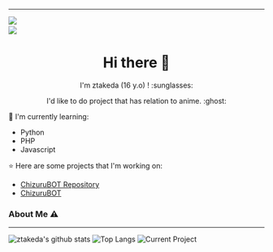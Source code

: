 ___

<a href="https://github.com/xfar05"><img src="https://cardivo.vercel.app/api?name=ztakeda&description=Hi, i'm ztakeda and i'm just a newbie programmer nice to meet you all 🤗&image=https://telegra.ph/file/b4f44e6c8451e457183d6.jpg&usqp=CAU&backgroundColor=%23ecf0f1&instagram=@yudhasandi._&github=ztakeda&pattern=leaf&colorPattern=%23eaeaea" /><a> <br />
[<img src="https://img.shields.io/badge/instagram-%23E4405F.svg?&style=for-the-badge&logo=instagram&logoColor=white">](https://instagram.com/yudhasandi._)

<h1  align='center'> Hi there 👋 </h1>

<p align='center'>  I'm ztakeda (16 y.o) ! :sunglasses: </p>

<p align='center'> I'd like to do project that has relation to anime. :ghost: </p>

:page_with_curl: I'm currently learning:
- Python
- PHP
- Javascript

:star: Here are some projects that I'm working on:
- [ChizuruBOT Repository](https://github.com/Kotzyy/chizuru)
- [ChizuruBOT](https://wa.me/994401573003)

### About Me ⚠️
___

![ztakeda's github stats](https://github-readme-stats.vercel.app/api?username=ZTakeda&layout=compact&theme=darcula)
![Top Langs](https://github-readme-stats.vercel.app/api/top-langs?username=ZTakeda&theme=darcula&layout=compact)
![Current Project](https://github-readme-stats.vercel.app/api/pin/?username=ZTakeda&repo=KilluaBot&theme=darcula&layout=compact)
<!--
**ZTakeda/ZTakeda** is a ✨ _special_ ✨ repository because its `README.md` (this file) appears on your GitHub profile.

Here are some ideas to get you started:

- 🔭 I’m currently working on ...
- 🌱 I’m currently learning ...
- 👯 I’m looking to collaborate on ...
- 🤔 I’m looking for help with ...
- 💬 Ask me about ...
- 📫 How to reach me: ...
- 😄 Pronouns: ...
- ⚡ Fun fact: ...
-->
